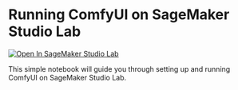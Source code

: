 # Running ComfyUI on SageMaker Studio Lab

[![Open In SageMaker Studio Lab](https://studiolab.sagemaker.aws/studiolab.svg)](https://studiolab.sagemaker.aws/import/github/rpigor/ComfyUI-SageMaker-Studio-Lab/blob/master/comfyui_sagemaker.ipynb)

This simple notebook will guide you through setting up and running ComfyUI on SageMaker Studio Lab.
